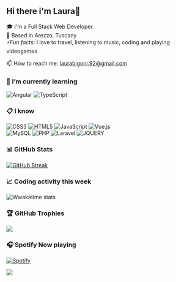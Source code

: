 ## Hi there i'm Laura👋

🎓 I'm a Full Stack Web Developer.   
📍 Based in Arezzo, Tuscany   
⚡*Fun facts:* I love to travel, listening to music, coding and playing videogames

📫 How to reach me: laurabigoni.92@gmail.com   

### 🎯 I’m currently learning   
![Angular](https://img.shields.io/badge/angular-%23DD0031.svg?style=for-the-badge&logo=angular&logoColor=white)
![TypeScript](https://img.shields.io/badge/typescript-%23007ACC.svg?style=for-the-badge&logo=typescript&logoColor=white)

### 📋 I know   
![CSS3](https://img.shields.io/badge/css3-%231572B6.svg?style=for-the-badge&logo=css3&logoColor=white)
![HTML5](https://img.shields.io/badge/html5-%23E34F26.svg?style=for-the-badge&logo=html5&logoColor=white)
![JavaScript](https://img.shields.io/badge/javascript-%23323330.svg?style=for-the-badge&logo=javascript&logoColor=%23F7DF1E)
![Vue.js](https://img.shields.io/badge/vuejs-%2335495e.svg?style=for-the-badge&logo=vuedotjs&logoColor=%234FC08D)   
![MySQL](https://img.shields.io/badge/mysql-%2300f.svg?style=for-the-badge&logo=mysql&logoColor=white)
![PHP](https://img.shields.io/badge/php-%23777BB4.svg?style=for-the-badge&logo=php&logoColor=white)
![Laravel](https://img.shields.io/badge/laravel-%23FF2D20.svg?style=for-the-badge&logo=laravel&logoColor=white)
![JQUERY](https://img.shields.io/badge/jQuery-0769AD?style=for-the-badge&logo=jquery&logoColor=white)

### 📊 GitHub Stats 
[![GitHub Streak](https://streak-stats.demolab.com?user=LauraBigoni&theme=tokyonight&hide_border=true&border_radius=50)](https://git.io/streak-stats)   

### 📈 Coding activity this week
![Wwakatime stats](https://github-readme-stats-taupe-two.vercel.app/api/wakatime?username=lauraBigoni&hide_title=true&hide_border=true&langs_count=5&bg_color=00000000&text_color=777)   

### 🏆 GitHub Trophies
![](https://github-profile-trophy.vercel.app/?username=LauraBigoni&theme=monokai&no-frame=true&no-bg=true&rank=-C&title=Followers,Repositories,Commits,PullRequest&margin-w=15&margin-h=15&column=-1)   

### 🎧 Spotify Now playing
[![Spotify](https://novatorem-laurabigoni.vercel.app//api/spotify/?background_color=FF000000&border_color=FF000000)](https://open.spotify.com/user/Laura-Whip)   

[![](https://visitcount.itsvg.in/api?id=LauraBigoni&label=Profile%20Views&color=12&icon=0&pretty=true)](https://visitcount.itsvg.in)
